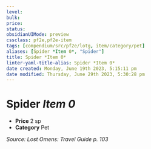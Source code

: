 ```yaml
---
level:
bulk:
price:
status:
obsidianUIMode: preview
cssclass: pf2e,pf2e-item
tags: [compendium/src/pf2e/lotg, item/category/pet]
aliases: [Spider *Item 0*, "Spider"]
title: Spider *Item 0*
linter-yaml-title-alias: Spider *Item 0*
date created: Monday, June 19th 2023, 5:15:11 pm
date modified: Thursday, June 29th 2023, 5:30:28 pm
---
```


# Spider *Item 0*

- **Price** 2 sp
- **Category** Pet

*Source: Lost Omens: Travel Guide p. 103*
